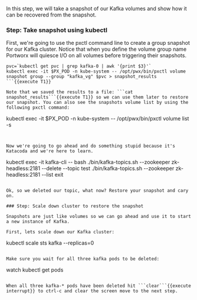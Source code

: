 In this step, we will take a snapshot of our Kafka volumes and show how it can be recovered from the snapshot.

### Step: Take snapshot using kubectl

First, we're going to use the pxctl command line to create a group snapshot for our Kafka cluster. Notice that when you define the volume group name Portworx will quiesce I/O on all volumes before triggering their snapshots.

```
pvc=`kubectl get pvc | grep kafka-0 | awk '{print $3}'`
kubectl exec -it $PX_POD -n kube-system -- /opt/pwx/bin/pxctl volume snapshot group --group "kafka_vg" $pvc > snapshot_results
```{{execute T1}}

Note that we saved the results to a file: ```cat snapshot_results```{{execute T1}} so we can use them later to restore our snapshot. You can also see the snapshots volume list by using the following pxctl command:
```
kubectl exec -it $PX_POD -n kube-system -- /opt/pwx/bin/pxctl volume list -s
```{{execute T1}}


Now we're going to go ahead and do something stupid because it's Katacoda and we're here to learn.

```
kubectl exec -it kafka-cli -- bash
./bin/kafka-topics.sh --zookeeper zk-headless:2181 --delete --topic test
./bin/kafka-topics.sh --zookeeper zk-headless:2181 --list
exit
```{{execute T1}}

Ok, so we deleted our topic, what now? Restore your snapshot and cary on.

### Step: Scale down cluster to restore the snapshot

Snapshots are just like volumes so we can go ahead and use it to start a new instance of Kafka.

First, lets scale down our Kafka cluster:
```
kubectl scale sts kafka --replicas=0
```{{execute T1}}

Make sure you wait for all three kafka pods to be deleted:
```
watch kubectl get pods
```{{execute T1}}

When all three kafka-* pods have been deleted hit ```clear```{{execute interrupt}} to ctrl-c and clear the screen move to the next step.
